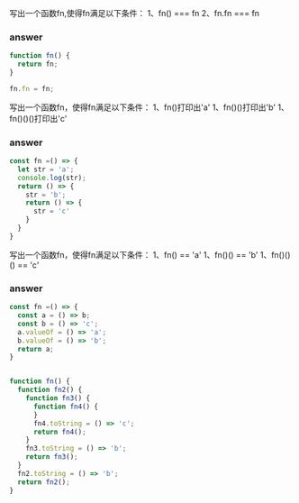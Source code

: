 写出一个函数fn,使得fn满足以下条件：
1、fn() === fn
2、fn.fn === fn

### answer

``` js
function fn() {
  return fn;
}

fn.fn = fn;


```

写出一个函数fn，使得fn满足以下条件：
1、fn()打印出'a'
1、fn()()打印出'b'
1、fn()()()打印出'c'

### answer

``` js
const fn =() => {
  let str = 'a';
  console.log(str);
  return () => {
    str = 'b';
    return () => {
      str = 'c'
    }
  }
}


```

写出一个函数fn，使得fn满足以下条件：
1、fn() == 'a'
1、fn()() == 'b'
1、fn()()() == 'c'

### answer

``` js
const fn =() => {
  const a = () => b;
  const b = () => 'c';
  a.valueOf = () => 'a';
  b.valueOf = () => 'b';
  return a;
}


function fn() {
  function fn2() {
    function fn3() {
      function fn4() {
      }
      fn4.toString = () => 'c';
      return fn4();
    }
    fn3.toString = () => 'b';
    return fn3();
  }
  fn2.toString = () => 'b';
  return fn2();
}


```




